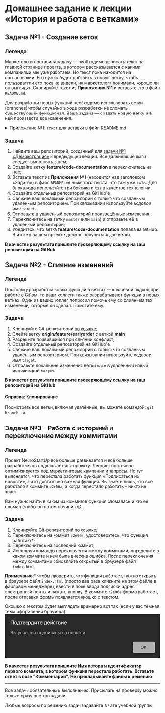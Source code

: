 # Домашнее задание к лекции «История и работа с ветками»

## Задача №1 - Создание веток

### Легенда

Маркетологи поставили задачу — необходимо дописать текст на главной странице проекта, в котором рассказывается с какими компаниями мы уже работаем. Но текст пока находится на согласовании. Его нужно будет добавить в новую ветку, чтобы пользователи его пока не видели, но маркетологи понимали, хорошо ли он выглядит. Скопируйте текст из **Приложения №1** и вставьте его в файл `README.md`.

Для разработки новых функций необходимо использовать ветки (branches) чтобы случайно в ходе разработки не сломать существующий функционал. Ваша задача — создать новую ветку и в ней произвести все изменения.

<details>
<summary>Приложение №1: текст для вставки в файл README.md</summary>

Мы на столько крутые, что уже успели поработать со следующими команиями:

1. ООО «Рога и копыта»
2. Издательство «Читый лист»
3. Космопорт «Черезтерновый Кзвёздный»
4. Дизайн-студия имени Слишком Известного Персонажа

Ниже пример кода из нашего приложения:

```css
.selector {
  font-family: "Awesome", Arial, sans-serif;
  color: red;
}
```

</details>

### Задача

1. Найдите ваш репозиторий, созданный для [задачи №1 «Демонстрация»](https://github.com/netology-code/git-homeworks/tree/new-hw/self) к предыдущей лекции. Все дальнейшие шаги следует выполнять в нём;
1. Создайте ветку **feature/code-documentation** и переключитесь на неё;
1. Вставьте текст из **Приложения №1** (находится над заголовком «Задача») в файл `README.md` ниже того текста, что там уже есть. Для блока кода используйте три бэктика и `css` в качестве технологии.
1. Создайте отдельный репозиторий на GitHub'е;
1. Свяжите ваш локальный репозиторий с только что созданным удалённым репозиторием. При связывании используйте _кодовое имя_ `target`.
1. Отправьте в удалённый репозиторий произведённые изменения;
1. Переключитесь на ветку `master` (или `main`) и отправьте её в удалённый репозиторий;
1. Убедитесь, что ветка **feature/code-documentation** попала на GitHub. В итоге в вашем проекте должно получиться две ветки.

**В качестве результата пришлите проверяющему ссылку на ваш репозиторий на GitHub**

## Задача №2 - Слияние изменений

### Легенда

Поскольку разработка новых функций в ветках — ключевой подход при работе с Git'ом, то ваши коллеги также разрабатывают функции в новых ветках. Один из ваших коллег попросил помочь ему со слиянием тех изменений, которые он сделал. Помогите ему.

### Задача

1. Клонируйте Git-репозиторий [по ссылке](https://github.com/netology-code/git-homeworks-neuro-merge/tree/master);
1. Слейте ветку **origin/feature/earlyorder** с веткой **main** 
1. Разрешите появившийся при слиянии конфликт;
1. Создайте отдельный репозиторий на GitHub'е;
1. Свяжите ваш локальный репозиторий с только что созданным удалённым репозиторием. При связывании используйте _кодовое имя_ `target`.
1. Отправьте локальные изменения ветки `main` в удалённый новый репозиторий `target`.

**В качестве результата пришлите проверяющему ссылку на ваш репозиторий на GitHub**


#### Справка: Клонирование

Посмотреть все ветки, включая удалённые, вы можете командой: `git branch -a`.

## Задача №3 - Работа с историей и переключение между коммитами

### Легенда

Проект NeuroStartUp всё больше развивается и всё больше разработчиков подключается к проекту. Лендинг постоянно оптимизируется под маркетинговые кампании и запросы. Но тут выясняется, что перестала работать функция «Подписаться на новости», а это достаточно важная функция. Вы знаете лишь, что всё работало в коммите `c2e06a`, а когда перестало работать - никто не знает.

Вам нужно найти в каком из коммитов функция сломалась и кто её сломал (чтобы он потом починил :smiley:).

### Задача

1. Клонируйте Git-репозиторий [по ссылке](https://github.com/netology-code/git-homeworks-neuro-broken);
1. Переключитесь на коммит `c2e06a`, удостоверьтесь, что функция работает*;
1. Переключитесь на последний коммит;
1. Используя команды переключения между коммитами, определите в каком коммите и кем была внесена ошибка. После переключения между коммитами обновляйте открытый в браузере файл `index.html`.

**Примечание**:\* чтобы проверить, что функция работает, нужно открыть в браузере файл `index.html` (просто два раза кликните на этом файле в файловом менеджере), ввести в поле ввода подписки адрес электронной почты и нажать кнопку. В коммите `c2e06a` форма работает, после отправки формы появляется окошко с текстом.

Окошко с текстом будет выглядеть примерно вот так (если у вас тёмная тема оформления браузера):
![](pic/alert.png)

**В качестве результата пришлите Имя автора и идентификатор первого коммита, в котором функция перестала работать. Вставьте ответ в поле "Комментарий". Не прикладывайте файлы к решению**

-----------

Все задачи обязательны к выполнению. Присылать на проверку можно только сразу все три задачи.

Любые вопросы по решению задач задавайте в чате учебной группы.